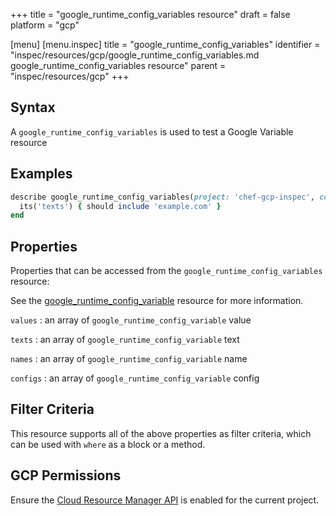 +++
title = "google_runtime_config_variables resource"
draft = false
platform = "gcp"

[menu]
  [menu.inspec]
    title = "google_runtime_config_variables"
    identifier = "inspec/resources/gcp/google_runtime_config_variables.md google_runtime_config_variables resource"
    parent = "inspec/resources/gcp"
+++

## Syntax

A `google_runtime_config_variables` is used to test a Google Variable resource

## Examples

```ruby
describe google_runtime_config_variables(project: 'chef-gcp-inspec', config: 'inspec-gcp-runtime-config') do
  its('texts') { should include 'example.com' }
end
```

## Properties

Properties that can be accessed from the `google_runtime_config_variables` resource:

See the [google_runtime_config_variable](/inspec/resources/google_runtime_config_variable/#properties) resource for more information.

`values`
: an array of `google_runtime_config_variable` value

`texts`
: an array of `google_runtime_config_variable` text

`names`
: an array of `google_runtime_config_variable` name

`configs`
: an array of `google_runtime_config_variable` config

## Filter Criteria

This resource supports all of the above properties as filter criteria, which can be used
with `where` as a block or a method.

## GCP Permissions

Ensure the [Cloud Resource Manager API](https://console.cloud.google.com/apis/library/cloudresourcemanager.googleapis.com/) is enabled for the current project.
